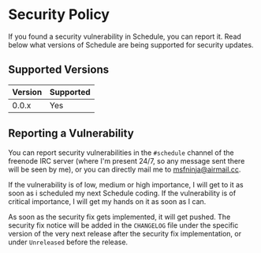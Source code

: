 # Security Policy

If you found a security vulnerability in Schedule, you can report it. Read below what versions of Schedule are being supported for security updates.

## Supported Versions

|Version|Supported|
|---|---|
|0.0.x|Yes|

## Reporting a Vulnerability

You can report security vulnerabilities in the `#schedule` channel of the freenode IRC server (where I'm present 24/7, so any message sent there will be seen by me), or you can directly mail me to [msfninja@airmail.cc](mailto:msfninja@airmail.cc).

If the vulnerability is of low, medium or high importance, I will get to it as soon as i scheduled my next Schedule coding. If the vulnerability is of critical importance, I will get my hands on it as soon as I can.

As soon as the security fix gets implemented, it will get pushed. The security fix notice will be added in the `CHANGELOG` file under the specific version of the very next release after the security fix implementation, or under `Unreleased` before the release.